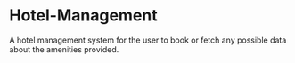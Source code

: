 # Hotel-Management
A hotel management system for the user to book or fetch any possible data about the amenities provided.
